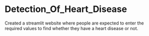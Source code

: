 # Detection_Of_Heart_Disease
Created a streamlit website where people are expected to enter the required values to find whether they have a heart disease or not.
